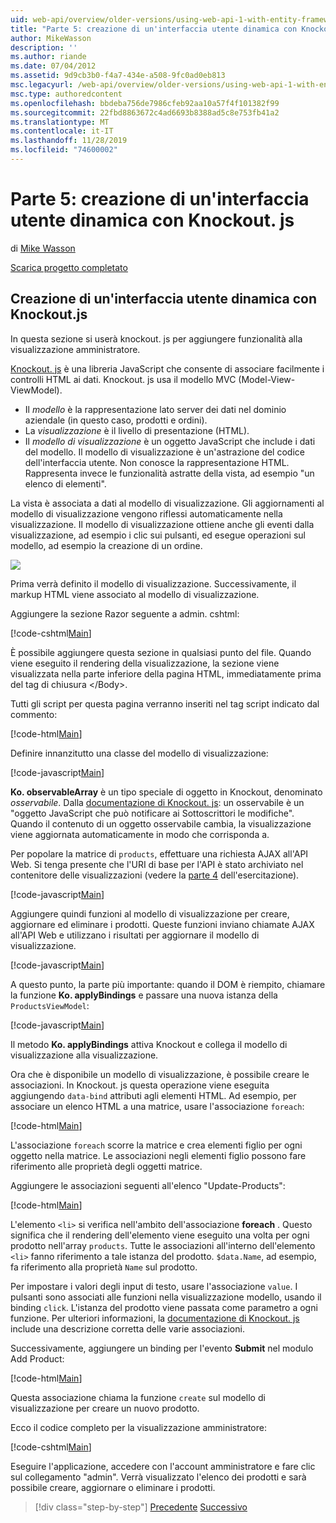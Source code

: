 ```yaml
---
uid: web-api/overview/older-versions/using-web-api-1-with-entity-framework-5/using-web-api-with-entity-framework-part-5
title: "Parte 5: creazione di un'interfaccia utente dinamica con Knockout. js | Microsoft Docs"
author: MikeWasson
description: ''
ms.author: riande
ms.date: 07/04/2012
ms.assetid: 9d9cb3b0-f4a7-434e-a508-9fc0ad0eb813
msc.legacyurl: /web-api/overview/older-versions/using-web-api-1-with-entity-framework-5/using-web-api-with-entity-framework-part-5
msc.type: authoredcontent
ms.openlocfilehash: bbdeba756de7986cfeb92aa10a57f4f101382f99
ms.sourcegitcommit: 22fbd8863672c4ad6693b8388ad5c8e753fb41a2
ms.translationtype: MT
ms.contentlocale: it-IT
ms.lasthandoff: 11/28/2019
ms.locfileid: "74600002"
---
```

# <a name="part-5-creating-a-dynamic-ui-with-knockoutjs"></a>Parte 5: creazione di un'interfaccia utente dinamica con Knockout. js

di [Mike Wasson](https://github.com/MikeWasson)

[Scarica progetto completato](https://code.msdn.microsoft.com/ASP-NET-Web-API-with-afa30545)

## <a name="creating-a-dynamic-ui-with-knockoutjs"></a>Creazione di un'interfaccia utente dinamica con Knockout.js

In questa sezione si userà knockout. js per aggiungere funzionalità alla visualizzazione amministratore.

[Knockout. js](http://knockoutjs.com/) è una libreria JavaScript che consente di associare facilmente i controlli HTML ai dati. Knockout. js usa il modello MVC (Model-View-ViewModel).

- Il *modello* è la rappresentazione lato server dei dati nel dominio aziendale (in questo caso, prodotti e ordini).
- La *visualizzazione* è il livello di presentazione (HTML).
- Il *modello di visualizzazione* è un oggetto JavaScript che include i dati del modello. Il modello di visualizzazione è un'astrazione del codice dell'interfaccia utente. Non conosce la rappresentazione HTML. Rappresenta invece le funzionalità astratte della vista, ad esempio "un elenco di elementi".

La vista è associata a dati al modello di visualizzazione. Gli aggiornamenti al modello di visualizzazione vengono riflessi automaticamente nella visualizzazione. Il modello di visualizzazione ottiene anche gli eventi dalla visualizzazione, ad esempio i clic sui pulsanti, ed esegue operazioni sul modello, ad esempio la creazione di un ordine.

![](using-web-api-with-entity-framework-part-5/_static/image1.png)

Prima verrà definito il modello di visualizzazione. Successivamente, il markup HTML viene associato al modello di visualizzazione.

Aggiungere la sezione Razor seguente a admin. cshtml:

[!code-cshtml[Main](using-web-api-with-entity-framework-part-5/samples/sample1.cshtml)]

È possibile aggiungere questa sezione in qualsiasi punto del file. Quando viene eseguito il rendering della visualizzazione, la sezione viene visualizzata nella parte inferiore della pagina HTML, immediatamente prima del tag di chiusura &lt;/Body&gt;.

Tutti gli script per questa pagina verranno inseriti nel tag script indicato dal commento:

[!code-html[Main](using-web-api-with-entity-framework-part-5/samples/sample2.html)]

Definire innanzitutto una classe del modello di visualizzazione:

[!code-javascript[Main](using-web-api-with-entity-framework-part-5/samples/sample3.js)]

**Ko. observableArray** è un tipo speciale di oggetto in Knockout, denominato *osservabile*. Dalla [documentazione di Knockout. js](http://knockoutjs.com/documentation/observables.html): un osservabile è un "oggetto JavaScript che può notificare ai Sottoscrittori le modifiche". Quando il contenuto di un oggetto osservabile cambia, la visualizzazione viene aggiornata automaticamente in modo che corrisponda a.

Per popolare la matrice di `products`, effettuare una richiesta AJAX all'API Web. Si tenga presente che l'URI di base per l'API è stato archiviato nel contenitore delle visualizzazioni (vedere la [parte 4](using-web-api-with-entity-framework-part-4.md) dell'esercitazione).

[!code-javascript[Main](using-web-api-with-entity-framework-part-5/samples/sample4.js?highlight=5)]

Aggiungere quindi funzioni al modello di visualizzazione per creare, aggiornare ed eliminare i prodotti. Queste funzioni inviano chiamate AJAX all'API Web e utilizzano i risultati per aggiornare il modello di visualizzazione.

[!code-javascript[Main](using-web-api-with-entity-framework-part-5/samples/sample5.js?highlight=7)]

A questo punto, la parte più importante: quando il DOM è riempito, chiamare la funzione **Ko. applyBindings** e passare una nuova istanza della `ProductsViewModel`:

[!code-javascript[Main](using-web-api-with-entity-framework-part-5/samples/sample6.js)]

Il metodo **Ko. applyBindings** attiva Knockout e collega il modello di visualizzazione alla visualizzazione.

Ora che è disponibile un modello di visualizzazione, è possibile creare le associazioni. In Knockout. js questa operazione viene eseguita aggiungendo `data-bind` attributi agli elementi HTML. Ad esempio, per associare un elenco HTML a una matrice, usare l'associazione `foreach`:

[!code-html[Main](using-web-api-with-entity-framework-part-5/samples/sample7.html?highlight=1)]

L'associazione `foreach` scorre la matrice e crea elementi figlio per ogni oggetto nella matrice. Le associazioni negli elementi figlio possono fare riferimento alle proprietà degli oggetti matrice.

Aggiungere le associazioni seguenti all'elenco "Update-Products":

[!code-html[Main](using-web-api-with-entity-framework-part-5/samples/sample8.html)]

L'elemento `<li>` si verifica nell'ambito dell'associazione **foreach** . Questo significa che il rendering dell'elemento viene eseguito una volta per ogni prodotto nell'array `products`. Tutte le associazioni all'interno dell'elemento `<li>` fanno riferimento a tale istanza del prodotto. `$data.Name`, ad esempio, fa riferimento alla proprietà `Name` sul prodotto.

Per impostare i valori degli input di testo, usare l'associazione `value`. I pulsanti sono associati alle funzioni nella visualizzazione modello, usando il binding `click`. L'istanza del prodotto viene passata come parametro a ogni funzione. Per ulteriori informazioni, la [documentazione di Knockout. js](http://knockoutjs.com/documentation/observables.html) include una descrizione corretta delle varie associazioni.

Successivamente, aggiungere un binding per l'evento **Submit** nel modulo Add Product:

[!code-html[Main](using-web-api-with-entity-framework-part-5/samples/sample9.html)]

Questa associazione chiama la funzione `create` sul modello di visualizzazione per creare un nuovo prodotto.

Ecco il codice completo per la visualizzazione amministratore:

[!code-cshtml[Main](using-web-api-with-entity-framework-part-5/samples/sample10.cshtml)]

Eseguire l'applicazione, accedere con l'account amministratore e fare clic sul collegamento "admin". Verrà visualizzato l'elenco dei prodotti e sarà possibile creare, aggiornare o eliminare i prodotti.

> [!div class="step-by-step"]
> [Precedente](using-web-api-with-entity-framework-part-4.md)
> [Successivo](using-web-api-with-entity-framework-part-6.md)
